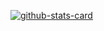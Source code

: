 [![github-stats-card](https://Maqsi7-stats-card.onrender.com/user?user=Maqsi7&layout=compact&theme=buefy)](https://github.com/Maqsi7/github-stats-card)

